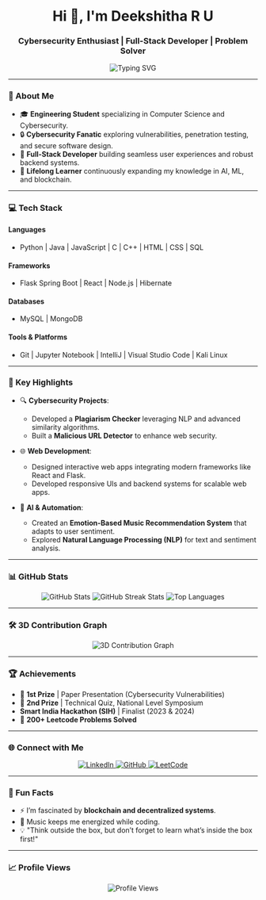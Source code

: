 <h1 align="center">Hi 👋, I'm Deekshitha R U</h1>
<h3 align="center">Cybersecurity Enthusiast | Full-Stack Developer | Problem Solver</h3>

<p align="center">
  <img src="https://readme-typing-svg.demolab.com?font=Fira+Code&size=23&pause=1000&color=F75C7E&center=true&vCenter=true&width=435&lines=Passionate+about+Cybersecurity!;Innovating+One+Project+at+a+Time!;Exploring+the+World+of+Tech!;Welcome+to+My+GitHub!" alt="Typing SVG" />
</p>

---

### 🚀 About Me
- 🎓 **Engineering Student** specializing in Computer Science and Cybersecurity.  
- 🔒 **Cybersecurity Fanatic** exploring vulnerabilities, penetration testing, and secure software design.  
- 🌟 **Full-Stack Developer** building seamless user experiences and robust backend systems.  
- 🎯 **Lifelong Learner** continuously expanding my knowledge in AI, ML, and blockchain.  

---

### 💻 Tech Stack
#### **Languages**
- Python | Java | JavaScript | C | C++ | HTML | CSS | SQL  

#### **Frameworks**
- Flask Spring Boot | React | Node.js | Hibernate  

#### **Databases**
- MySQL | MongoDB  

#### **Tools & Platforms**
- Git | Jupyter Notebook | IntelliJ | Visual Studio Code | Kali Linux  

---

### 🌟 Key Highlights
- 🔍 **Cybersecurity Projects**:  
  - Developed a **Plagiarism Checker** leveraging NLP and advanced similarity algorithms.  
  - Built a **Malicious URL Detector** to enhance web security.  

- 🌐 **Web Development**:  
  - Designed interactive web apps integrating modern frameworks like React and Flask.  
  - Developed responsive UIs and backend systems for scalable web apps.  

- 🤖 **AI & Automation**:  
  - Created an **Emotion-Based Music Recommendation System** that adapts to user sentiment.  
  - Explored **Natural Language Processing (NLP)** for text and sentiment analysis.  

---

### 📊 GitHub Stats
<p align="center">
  <img src="https://github-readme-stats.vercel.app/api?username=Deekshitha-R-U&show_icons=true&theme=radical" alt="GitHub Stats" />
  <img src="https://github-readme-streak-stats.herokuapp.com/?user=Deekshitha-R-U&theme=radical" alt="GitHub Streak Stats" />
  <img src="https://github-readme-stats.vercel.app/api/top-langs/?username=Deekshitha-R-U&layout=compact&theme=radical" alt="Top Languages" />
</p>

---

### 🛠 3D Contribution Graph
<p align="center">
  <img src="https://github.com/Deekshitha-R-U/3d-model/blob/main/contribution-graph.gif" alt="3D Contribution Graph" /> 
</p>

---

### 🏆 Achievements
- 🥇 **1st Prize** | Paper Presentation (Cybersecurity Vulnerabilities)  
- 🥈 **2nd Prize** | Technical Quiz, National Level Symposium  
- **Smart India Hackathon (SIH)** | Finalist (2023 & 2024)  
- 🏅 **200+ Leetcode Problems Solved**  

---

### 🌐 Connect with Me
<p align="center">
  <a href="https://www.linkedin.com/in/deekshitha-r-u-016979269/" target="_blank">
    <img src="https://img.shields.io/badge/LinkedIn-blue?style=for-the-badge&logo=linkedin&logoColor=white" alt="LinkedIn">
  </a>
  <a href="https://github.com/Deekshitha-R-U" target="_blank">
    <img src="https://img.shields.io/badge/GitHub-181717?style=for-the-badge&logo=github&logoColor=white" alt="GitHub">
  </a>
  <a href="https://leetcode.com/u/Deekshitha0808/" target="_blank">
    <img src="https://img.shields.io/badge/LeetCode-orange?style=for-the-badge&logo=leetcode&logoColor=white" alt="LeetCode">
  </a>
</p>

---

### 🌱 Fun Facts
- ⚡ I’m fascinated by **blockchain and decentralized systems**.  
- 🎵 Music keeps me energized while coding.  
- 💡 "Think outside the box, but don’t forget to learn what’s inside the box first!"  

---

### 📈 Profile Views
<p align="center">
  <img src="https://komarev.com/ghpvc/?username=Deekshitha-R-U&label=Profile%20views&color=0e75b6&style=flat" alt="Profile Views" />
</p>
